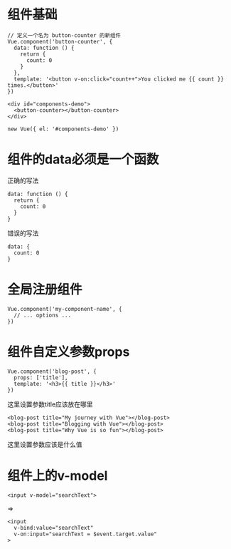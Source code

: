 # 组件基础
```
// 定义一个名为 button-counter 的新组件
Vue.component('button-counter', {
  data: function () {
    return {
      count: 0
    }
  },
  template: '<button v-on:click="count++">You clicked me {{ count }} times.</button>'
})
```
```
<div id="components-demo">
  <button-counter></button-counter>
</div>
```
```
new Vue({ el: '#components-demo' })
```

# 组件的data必须是一个函数
正确的写法
```
data: function () {
  return {
    count: 0
  }
}
```
错误的写法
```
data: {
  count: 0
}
```

# 全局注册组件
```
Vue.component('my-component-name', {
  // ... options ...
})
```

# 组件自定义参数props

```
Vue.component('blog-post', {
  props: ['title'],
  template: '<h3>{{ title }}</h3>'
})
```
这里设置参数title应该放在哪里

```
<blog-post title="My journey with Vue"></blog-post>
<blog-post title="Blogging with Vue"></blog-post>
<blog-post title="Why Vue is so fun"></blog-post>
```
这里设置参数应该是什么值

# 组件上的v-model

```
<input v-model="searchText">
```
=>
```
<input
  v-bind:value="searchText"
  v-on:input="searchText = $event.target.value"
>
```
